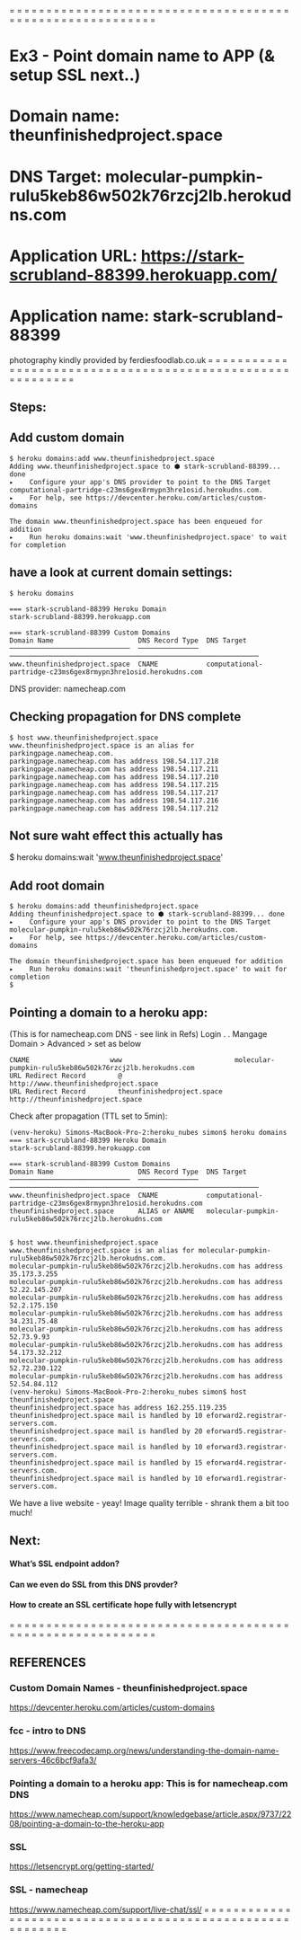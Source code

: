 = = = = = = = = = = = = = = = = = = = = = = = = = = = = = = = = = = = = = = = = = = = = = = = = = = = = = = = = = =
# Ex3 - Point domain name to APP (& setup SSL next..)

# Domain name: theunfinishedproject.space
# DNS Target: molecular-pumpkin-rulu5keb86w502k76rzcj2lb.herokudns.com
# Application URL: https://stark-scrubland-88399.herokuapp.com/
# Application name: stark-scrubland-88399

photography kindly provided by ferdiesfoodlab.co.uk
= = = = = = = = = = = = = = = = = = = = = = = = = = = = = = = = = = = = = = = = = = = = = = = = = = = = = = = = = =

## Steps:

## Add custom domain
```
$ heroku domains:add www.theunfinishedproject.space
Adding www.theunfinishedproject.space to ⬢ stark-scrubland-88399... done
▸    Configure your app's DNS provider to point to the DNS Target computational-partridge-c23ms6gex8rmypn3hre1osid.herokudns.com.
▸    For help, see https://devcenter.heroku.com/articles/custom-domains

The domain www.theunfinishedproject.space has been enqueued for addition
▸    Run heroku domains:wait 'www.theunfinishedproject.space' to wait for completion
```

## have a look at current domain settings:
```
$ heroku domains

=== stark-scrubland-88399 Heroku Domain
stark-scrubland-88399.herokuapp.com

=== stark-scrubland-88399 Custom Domains
Domain Name                     DNS Record Type  DNS Target
──────────────────────────────  ───────────────  ──────────────────────────────────────────────────────────────
www.theunfinishedproject.space  CNAME            computational-partridge-c23ms6gex8rmypn3hre1osid.herokudns.com
```

DNS provider: namecheap.com

## Checking propagation for DNS complete
```
$ host www.theunfinishedproject.space
www.theunfinishedproject.space is an alias for parkingpage.namecheap.com.
parkingpage.namecheap.com has address 198.54.117.218
parkingpage.namecheap.com has address 198.54.117.211
parkingpage.namecheap.com has address 198.54.117.210
parkingpage.namecheap.com has address 198.54.117.215
parkingpage.namecheap.com has address 198.54.117.217
parkingpage.namecheap.com has address 198.54.117.216
parkingpage.namecheap.com has address 198.54.117.212
```

## Not sure waht effect this actually has
$ heroku domains:wait 'www.theunfinishedproject.space'


## Add root domain
```
$ heroku domains:add theunfinishedproject.space
Adding theunfinishedproject.space to ⬢ stark-scrubland-88399... done
▸    Configure your app's DNS provider to point to the DNS Target molecular-pumpkin-rulu5keb86w502k76rzcj2lb.herokudns.com.
▸    For help, see https://devcenter.heroku.com/articles/custom-domains

The domain theunfinishedproject.space has been enqueued for addition
▸    Run heroku domains:wait 'theunfinishedproject.space' to wait for completion
$
```


## Pointing a domain to a heroku app:
(This is for namecheap.com DNS - see link in Refs)
Login . .
Mangage Domain > Advanced > set as below
```
CNAME                    www                            molecular-pumpkin-rulu5keb86w502k76rzcj2lb.herokudns.com
URL Redirect Record        @                            http://www.theunfinishedproject.space
URL Redirect Record        theunfinishedproject.space        http://theunfinishedproject.space
```

Check after propagation (TTL set to 5min):
```
(venv-heroku) Simons-MacBook-Pro-2:heroku_nubes simon$ heroku domains
=== stark-scrubland-88399 Heroku Domain
stark-scrubland-88399.herokuapp.com

=== stark-scrubland-88399 Custom Domains
Domain Name                     DNS Record Type  DNS Target
──────────────────────────────  ───────────────  ──────────────────────────────────────────────────────────────
www.theunfinishedproject.space  CNAME            computational-partridge-c23ms6gex8rmypn3hre1osid.herokudns.com
theunfinishedproject.space      ALIAS or ANAME   molecular-pumpkin-rulu5keb86w502k76rzcj2lb.herokudns.com


$ host www.theunfinishedproject.space
www.theunfinishedproject.space is an alias for molecular-pumpkin-rulu5keb86w502k76rzcj2lb.herokudns.com.
molecular-pumpkin-rulu5keb86w502k76rzcj2lb.herokudns.com has address 35.173.3.255
molecular-pumpkin-rulu5keb86w502k76rzcj2lb.herokudns.com has address 52.22.145.207
molecular-pumpkin-rulu5keb86w502k76rzcj2lb.herokudns.com has address 52.2.175.150
molecular-pumpkin-rulu5keb86w502k76rzcj2lb.herokudns.com has address 34.231.75.48
molecular-pumpkin-rulu5keb86w502k76rzcj2lb.herokudns.com has address 52.73.9.93
molecular-pumpkin-rulu5keb86w502k76rzcj2lb.herokudns.com has address 54.173.32.212
molecular-pumpkin-rulu5keb86w502k76rzcj2lb.herokudns.com has address 52.72.230.122
molecular-pumpkin-rulu5keb86w502k76rzcj2lb.herokudns.com has address 52.54.84.112
(venv-heroku) Simons-MacBook-Pro-2:heroku_nubes simon$ host theunfinishedproject.space
theunfinishedproject.space has address 162.255.119.235
theunfinishedproject.space mail is handled by 10 eforward2.registrar-servers.com.
theunfinishedproject.space mail is handled by 20 eforward5.registrar-servers.com.
theunfinishedproject.space mail is handled by 10 eforward3.registrar-servers.com.
theunfinishedproject.space mail is handled by 15 eforward4.registrar-servers.com.
theunfinishedproject.space mail is handled by 10 eforward1.registrar-servers.com.
```

We have a live website - yeay!
Image quality terrible - shrank them a bit too much!


## Next:
#### What’s SSL endpoint addon?
#### Can we even do SSL from this DNS provder?
#### How to create an SSL certificate hope fully with letsencrypt

= = = = = = = = = = = = = = = = = = = = = = = = = = = = = = = = = = = = = = = = = = = = = = = = = = = = = = = = = =
## REFERENCES
### Custom Domain Names - theunfinishedproject.space
https://devcenter.heroku.com/articles/custom-domains

### fcc - intro to DNS
https://www.freecodecamp.org/news/understanding-the-domain-name-servers-46c6bcf9afa3/

### Pointing a domain to a heroku app: This is for namecheap.com DNS
https://www.namecheap.com/support/knowledgebase/article.aspx/9737/2208/pointing-a-domain-to-the-heroku-app

### SSL
https://letsencrypt.org/getting-started/

### SSL - namecheap
https://www.namecheap.com/support/live-chat/ssl/
= = = = = = = = = = = = = = = = = = = = = = = = = = = = = = = = = = = = = = = = = = = = = = = = = = = = = = = = = =

